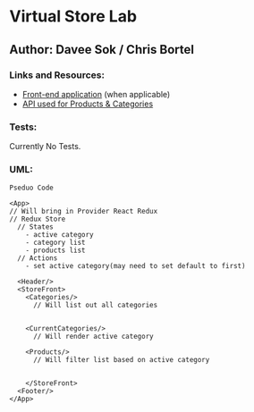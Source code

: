 # Virtual Store Lab

## Author: Davee Sok / Chris Bortel

### Links and Resources:

<!-- - [ci/cd](http://xyz.com) (GitHub Actions) -->

- [Front-end application](http://xyz.com) (when applicable)
- [API used for Products & Categories](https://davee-auth-api-server.herokuapp.com/)

### Tests:

<!-- - How do you run tests?
- Any tests of note?
- Describe any tests that you did not complete, skipped, etc -->

Currently No Tests.

### UML:

<!-- Link to an image of the UML for your application and response to events -->

```
Pseduo Code

<App>
// Will bring in Provider React Redux
// Redux Store
  // States
    - active category
    - category list
    - products list
  // Actions
    - set active category(may need to set default to first)

  <Header/>
  <StoreFront>
    <Categories/>
      // Will list out all categories


    <CurrentCategories/>
      // Will render active category

    <Products/>
      // Will filter list based on active category


    </StoreFront>
  <Footer/>
</App>


```

